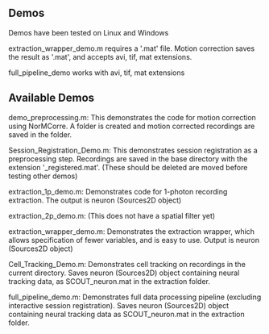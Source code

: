## Demos

Demos have been tested on Linux and Windows

extraction_wrapper_demo.m requires a '.mat' file. Motion correction saves
the result as '.mat', and accepts avi, tif, mat extensions. 

full_pipeline_demo works with avi, tif, mat extensions

## Available Demos

demo_preprocessing.m: This demonstrates the code for motion correction using NorMCorre. A folder is created and motion corrected recordings are saved in the folder. 

Session_Registration_Demo.m: This demonstrates session registration as a preprocessing step. Recordings are saved in the base directory with the extension '_registered.mat'. (These should be deleted are moved before testing other demos)

extraction_1p_demo.m: Demonstrates code for 1-photon recording extraction. The output is neuron (Sources2D object)

extraction_2p_demo.m: (This does not have a spatial filter yet)

extraction_wrapper_demo.m: Demonstrates the extraction wrapper, which allows specification of fewer variables, and is easy to use. Output is neuron (Sources2D object)

Cell_Tracking_Demo.m: Demonstrates cell tracking on recordings in the current directory. Saves neuron (Sources2D) object containing neural tracking data, as SCOUT_neuron.mat in the extraction folder.

full_pipeline_demo.m: Demonstrates full data processing pipeline (excluding interactive session registration). Saves neuron (Sources2D) object containing neural tracking data as SCOUT_neuron.mat in the extraction folder.





